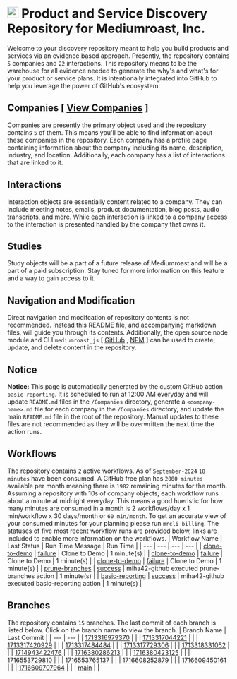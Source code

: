 
# <img src="https://www.mediumroast.io/favicon.png" alt="Mediumroast, Inc. Logo" height="25px" title="Mediumroast, Inc." /> Product and Service Discovery Repository for Mediumroast, Inc.
Welcome to your discovery repository meant to help you build products and services via an evidence based approach.  Presently, the repository contains `5` companies and `22` interactions. This repository means to be the warehouse for all evidence needed to generate the why's and what's for your product or service plans.  It is intentionally integrated into GitHub to help you leverage the power of GitHub's ecosystem.
## Companies [ [View Companies](./Companies/README.md) ]
Companies are presently the primary object used and the repository contains `5` of them.  This means you'll be able to find information about these companies in the repository.  Each company has a profile page containing information about the company including its name, description, industry, and location.  Additionally, each company has a list of interactions that are linked to it.
## Interactions
Interaction objects are essentially content related to a company.  They can include meeting notes, emails, product documentation, blog posts, audio transcripts, and more.  While each interaction is linked to a company access to the interaction is presented handled by the company that owns it.
## Studies
Study objects will be a part of a future release of Mediumroast and will be a part of a paid subscription. Stay tuned for more information on this feature and a way to gain access to it.
## Navigation and Modification
Direct navigation and modifcation of repository contents is not recommended. Instead this README file, and accompanying markdown files, will guide you through its contents.  Additionally, the open source node module and CLI `mediumroast_js` [ [GitHub](https://github.com/mediumroast/mediumroast_js) ,  [NPM](https://www.npmjs.com/package/mediumroast_js) ] can be used to create, update, and delete content in the repository.
## Notice
**Notice:** This page is automatically generated by the custom GitHub action `basic-reporting`. It is scheduled to run at 12:00 AM everyday and will update `README.md` files in the `/Companies` directory, generate a `<company-name>.md` file for each company in the `/Companies` directory, and update the main `README.md` file in the root of the repository.  Manual updates to these files are not recommended as they will be overwritten the next time the action runs.

## Workflows
The repository contains `2` active workflows. As of `September-2024` `18 minutes` have been consumed. A GitHub free plan has `2000 minutes` available per month meaning there is `1982` remaining minutes for the month. Assuming a repository with 10s of company objects, each workflow runs about a minute at midnight everyday. This means a good hueristic for how many minutes are consumed in a month is 2 workflows/day x 1 min/workflow x 30 days/month or `60 min/month`. To get an accurate view of your consumed minutes for your planning please run `mrcli billing`. The statuses of five most recent workflow runs are provided below, links are included to enable more information on the workflows.
 | Workflow Name | Last Status | Run Time Message | Run Time | 
 |  ---  |  ---  |  ---  |  ---  | 
 |  [clone-to-demo](./.github/workflows/clone-to-demo.yml)  |  [failure](https://github.com/mediumroast/mediumroast_discovery/actions/runs/10755507714)  | Clone to Demo | 1 minute(s) | 
 |  [clone-to-demo](./.github/workflows/clone-to-demo.yml)  |  [failure](https://github.com/mediumroast/mediumroast_discovery/actions/runs/10755478488)  | Clone to Demo | 1 minute(s) | 
 |  [clone-to-demo](./.github/workflows/clone-to-demo.yml)  |  [failure](https://github.com/mediumroast/mediumroast_discovery/actions/runs/10755461432)  | Clone to Demo | 1 minute(s) | 
 |  [prune-branches](./.github/workflows/prune-branches.yml)  |  [success](https://github.com/mediumroast/mediumroast_discovery/actions/runs/10747307714)  | miha42-github executed prune-branches action | 1 minute(s) | 
 |  [basic-reporting](./.github/workflows/basic-reporting.yml)  |  [success](https://github.com/mediumroast/mediumroast_discovery/actions/runs/10747170202)  | miha42-github executed basic-reporting action | 1 minute(s) | 


## Branches
The repository contains `15` branches.  The last commit of each branch is listed below.  Click on the branch name to view the branch.
 | Branch Name | Last Commit | 
 |  ---  |  ---  | 
 |  [1713316979370](./tree/1713316979370)  |  | 
 |  [1713317044221](./tree/1713317044221)  |  | 
 |  [1713317420929](./tree/1713317420929)  |  | 
 |  [1713317484484](./tree/1713317484484)  |  | 
 |  [1713317729306](./tree/1713317729306)  |  | 
 |  [1713318331052](./tree/1713318331052)  |  | 
 |  [1714943422476](./tree/1714943422476)  |  | 
 |  [1716380286213](./tree/1716380286213)  |  | 
 |  [1716380423125](./tree/1716380423125)  |  | 
 |  [1716553729810](./tree/1716553729810)  |  | 
 |  [1716553765137](./tree/1716553765137)  |  | 
 |  [1716608252879](./tree/1716608252879)  |  | 
 |  [1716609450161](./tree/1716609450161)  |  | 
 |  [1716609707964](./tree/1716609707964)  |  | 
 |  [main](./tree/main)  |  | 
